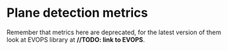 # Plane detection metrics
Remember that metrics here are deprecated, for the latest version of them look at EVOPS library at **//TODO: link to EVOPS**.
